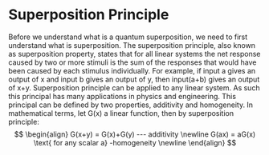 # **Superposition** **Principle**

Before we understand what is a quantum superposition, we need to first understand what is superposition. The superposition principle, also known as superposition property, states that for all linear systems the net response caused by two or more stimuli is the sum of the responses that would have been caused by each stimulus individually. For example, if input a gives an output of x and input b gives an output of y, then input(a+b) gives an output of x+y. Superposition principle can be applied to any linear system. As such this principal has many applications in physics and engineering. This principal can be defined by two properties, additivity and homogeneity.  In mathematical terms,  let G(x) a linear function, then by superposition principle:
$$
\begin{align}
G(x+y) = G(x)+G(y)  --- additivity \newline
G(ax) = aG(x) \text{ for any scalar a}  -homogeneity \newline
\end{align}
$$
